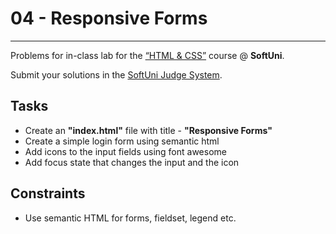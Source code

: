 # 04 - Responsive Forms
------
Problems for in-class lab for the [“HTML & CSS”](https://softuni.bg/trainings/2375/html-and-css-may-2019) course @ **SoftUni**.

Submit your solutions in the [SoftUni Judge System](https://judge.softuni.bg/Contests/1238/Working-with-Forms).

## Tasks
* Create an **"index.html"** file with title - **"Responsive Forms"**
* Create a simple login form using semantic html
* Add icons to the input fields using font awesome
* Add focus state that changes the input and the icon

## Constraints
* Use semantic HTML for forms, fieldset, legend etc.
